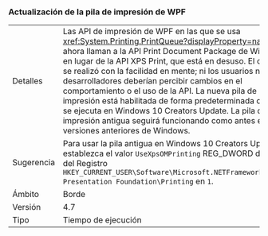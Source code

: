 ### <a name="wpf-printing-stack-update"></a>Actualización de la pila de impresión de WPF

|   |   |
|---|---|
|Detalles|Las API de impresión de WPF en las que se usa <xref:System.Printing.PrintQueue?displayProperty=name> ahora llaman a la API Print Document Package de Windows en lugar de la API XPS Print, que está en desuso. El cambio se realizó con la facilidad en mente; ni los usuarios ni los desarrolladores deberían percibir cambios en el comportamiento o el uso de la API. La nueva pila de impresión está habilitada de forma predeterminada cuando se ejecuta en Windows 10 Creators Update. La pila de impresión antigua seguirá funcionando como antes en las versiones anteriores de Windows.|
|Sugerencia|Para usar la pila antigua en Windows 10 Creators Update, establezca el valor <code>UseXpsOMPrinting</code> REG_DWORD de la clave del Registro <code>HKEY_CURRENT_USER\Software\Microsoft\.NETFramework\Windows Presentation Foundation\Printing</code> en <code>1</code>.|
|Ámbito|Borde|
|Versión|4.7|
|Tipo|Tiempo de ejecución|

